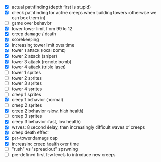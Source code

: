  * [x] actual pathfinding (depth first is stupid)
 * [x] check pathfinding for active creeps when building towers (otherwise we can box them in)
 * [ ] game over behavior
 * [x] lower tower limit from 99 to 12
 * [x] creep damage / death
 * [x] scorekeeping
 * [x] increasing tower limit over time
 * [x] tower 1 attack (local bomb)
 * [x] tower 2 attack (sniper)
 * [x] tower 3 attack (remote bomb)
 * [x] tower 4 attack (triple laser)
 * [ ] tower 1 sprites
 * [ ] tower 2 sprites
 * [ ] tower 3 sprites
 * [ ] tower 4 sprites
 * [ ] creep 1 sprites
 * [x] creep 1 behavior (normal)
 * [ ] creep 2 sprites
 * [x] creep 2 behavior (slow, high health)
 * [ ] creep 3 sprites
 * [x] creep 3 behavior (fast, low health)
 * [x] waves: 8 second delay, then increasingly difficult waves of creeps
 * [x] creep death effect
 * [x] per-tower damage cap
 * [x] increasing creep health over time
 * [ ] "rush" vs "spread out" spawning
 * [ ] pre-defined first few levels to introduce new creeps
